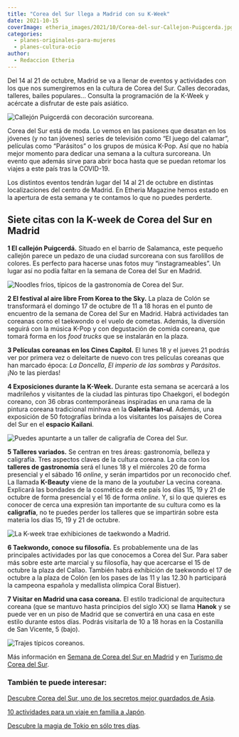 ```yaml
---
title: "Corea del Sur llega a Madrid con su K-Week"
date: 2021-10-15
coverImage: etheria_images/2021/10/Corea-del-sur-Callejon-Puigcerda.jpg
categories: 
  - planes-originales-para-mujeres
  - planes-cultura-ocio
author: 
  - Redaccion Etheria
---
```


Del 14 al 21 de octubre, Madrid se va a llenar de eventos y actividades con los que nos sumergiremos en la cultura de Corea del Sur. Calles decoradas, talleres, bailes populares… Consulta la programación de la K-Week y acércate a disfrutar de este país asiático.

![Callejón Puigcerdá con decoración surcoreana.](etheria_images/2021/10/Corea-del-sur-Callejon-Puigcerda.jpg "Callejón Puigcerdá con decoración surcoreana. © Turismo de Corea")

Corea del Sur está de moda. Lo vemos en las pasiones que desatan en los jóvenes (y no 
tan jóvenes) series de televisión como “El juego del calamar”, películas como 
“Parásitos” o los grupos de música K-Pop. Así que no había mejor momento para dedicar 
una semana a la cultura surcoreana. Un evento que además sirve para abrir boca hasta que 
se puedan retomar los viajes a este país tras la COVID-19. 

Los distintos eventos tendrán lugar del 14 al 21 de octubre en distintas localizaciones 
del centro de Madrid. En Etheria Magazine hemos estado en la apertura de esta semana y 
te contamos lo que no puedes perderte. 

## Siete citas con la K-week de Corea del Sur en Madrid

**1 El callejón Puigcerdá.** Situado en el barrio de Salamanca, este pequeño callejón 
parece un pedazo de una ciudad surcoreana con sus farolillos de colores. Es perfecto 
para hacerse unas fotos muy “instagrameables”. Un lugar así no podía faltar en la semana 
de Corea del Sur en Madrid. 

![Noodles fríos, típicos de la gastronomía de Corea del Sur.](etheria_images/2021/10/corea-del-sur-gastronomia.jpg "Noodles fríos, típicos de la gastronomía de Corea del Sur.")

**2 El festival al aire libre From Korea to the Sky.** La plaza de Colón se transformará 
el domingo 17 de octubre de 11 a 18 horas en el punto de encuentro de la semana de Corea 
del Sur en Madrid. Habrá actividades tan coreanas como el taekwondo o el vuelo de 
cometas. Además, la diversión seguirá con la música K-Pop y con degustación de comida 
coreana, que tomará forma en los _food trucks_ que se instalarán en la plaza. 

**3 Películas coreanas en los Cines Capitol.** El lunes 18 y el jueves 21 podrás ver por 
primera vez o deleitarte de nuevo con tres películas coreanas que han marcado época: _La 
Doncella_, _El imperio de las sombras_ y _Parásitos_. ¡No te las pierdas! 

**4 Exposiciones durante la K-Week.** Durante esta semana se acercará a los madrileños y 
visitantes de la ciudad las pinturas tipo Chaekgori, el bodegón coreano, con 36 obras 
contemporáneas inspiradas en una rama de la pintura coreana tradicional minhwa en la 
**Galería Han-ul**. Además, una exposición de 50 fotografías brinda a los visitantes los 
paisajes de Corea del Sur en el **espacio Kailani**. 

![Puedes apuntarte a un taller de caligrafía de Corea del Sur.](etheria_images/2021/10/corea-del-sur-caligrafia.jpg "Puedes apuntarte a un taller de caligrafía de Corea del Sur.")

**5 Talleres variados.** Se centran en tres áreas: gastronomía, belleza y caligrafía. 
Tres aspectos claves de la cultura coreana. La cita con los **talleres de gastronomía** 
será el lunes 18 y el miércoles 20 de forma presencial y el sábado 16 _online_, y serán 
impartidos por un reconocido chef. La llamada **K-Beauty** viene de la mano de la 
_youtuber_ La vecina coreana. Explicará las bondades de la cosmética de este país los 
días 15, 19 y 21 de octubre de forma presencial y el 16 de forma _online_. Y, si lo que 
quieres es conocer de cerca una expresión tan importante de su cultura como es la 
**caligrafía**, no te puedes perder los talleres que se impartirán sobre esta materia 
los días 15, 19 y 21 de octubre. 

![La K-week trae exhibiciones de taekwondo a Madrid.](etheria_images/2021/10/corea-del-sur-taekwondo.jpg "La K-week trae exhibiciones de taekwondo a Madrid.")

**6 Taekwondo, conoce su filosofía.** Es probablemente una de las principales 
actividades por las que conocemos a Corea del Sur. Para saber más sobre este arte 
marcial y su filosofía, hay que acercarse el 15 de octubre la plaza del Callao. También 
habrá exhibición de taekwondo el 17 de octubre a la plaza de Colón (en los pases de las 
11 y las 12.30 h participará la campeona española y medallista olímpica Coral Bistuer). 

**7 Visitar en Madrid una casa coreana.** El estilo tradicional de arquitectura coreana 
(que se mantuvo hasta principios del siglo XX) se llama **Hanok** y se puede ver en un 
piso de Madrid que se convertirá en una casa en este estilo durante estos días. Podrás 
visitarla de 10 a 18 horas en la Costanilla de San Vicente, 5 (bajo). 

![Trajes típicos coreanos.](etheria_images/2021/10/corea-del-sur-traje-tradicional.jpg "Trajes típicos coreanos.")

Más información en [Semana de Corea del Sur en Madrid](https://k-week.com) y en [Turismo 
de Corea del Sur](http://www.visitkorea.or.kr). 

### También te puede interesar:

[Descubre Corea del Sur, uno de los secretos mejor guardados de 
Asia](https://etheriamagazine.com/2021/01/14/que-ver-hacer-en-corea-del-sur/). 

[10 actividades para un viaje en familia a 
Japón](https://etheriamagazine.com/2019/11/21/10-actividades-para-un-viaje-en-familia-a-japon/). 

[Descubre la magia de Tokio en sólo tres 
días](https://etheriamagazine.com/2021/07/28/que-hacer-3-dias-en-tokio-viajes-mujeres/).

